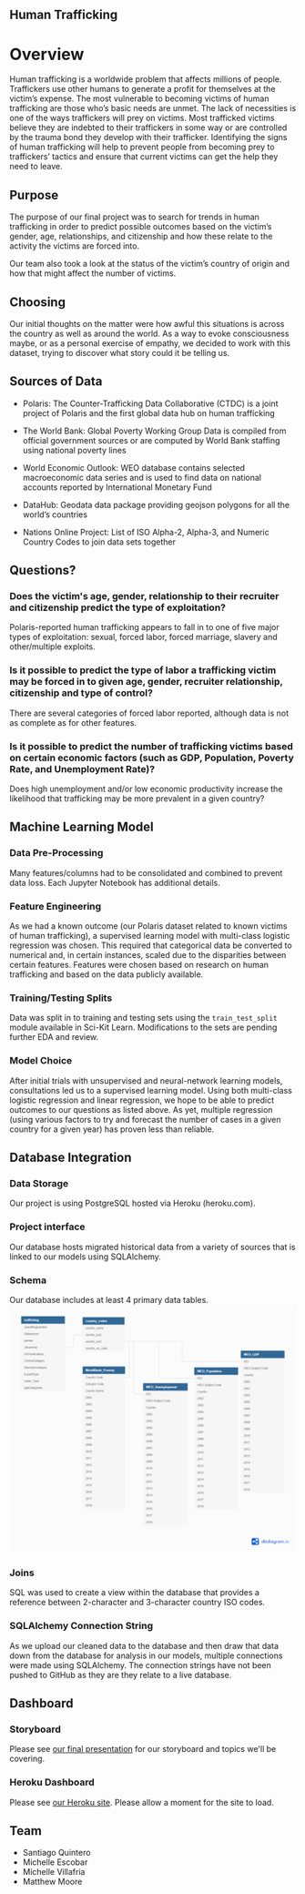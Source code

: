 ## Human Trafficking

# Overview
Human trafficking is a worldwide problem that affects millions of people. Traffickers use other humans to generate a profit for themselves at the victim’s expense. The most vulnerable to becoming victims of human trafficking are those who’s basic needs are unmet. The lack of necessities is one of the ways traffickers will prey on victims. Most trafficked victims believe they are indebted to their traffickers in some way or are controlled by the trauma bond they develop with their trafficker. Identifying the signs of human trafficking will help to prevent people from becoming prey to traffickers’ tactics and ensure that current victims can get the help they need to leave.

## Purpose
The purpose of our final project was to search for trends in human trafficking in order to predict possible outcomes based on the victim’s gender, age, relationships, and citizenship and how these relate to the activity the victims are forced into.

Our team also took a look at the status of the victim’s country of origin and how that might affect the number of victims.

## Choosing
Our initial thoughts on the matter were how awful this situations is across the country as well as around the world. As a way to evoke consciousness maybe, or as a personal exercise of empathy, we decided to work with this dataset, trying to discover what story could it be telling us. 

## Sources of Data
- Polaris: The Counter-Trafficking Data Collaborative (CTDC) is a joint project of Polaris and the first global data hub on human trafficking

- The World Bank: Global Poverty Working Group Data is compiled from official government sources or are computed by World Bank staffing using national poverty lines

- World Economic Outlook: WEO database contains selected macroeconomic data series and is used to find data on national accounts reported by International Monetary Fund

- DataHub: Geodata data package providing geojson polygons for all the world’s countries

- Nations Online Project: List of ISO Alpha-2, Alpha-3, and Numeric Country Codes to join data sets together

## Questions?
### Does the victim's age, gender, relationship to their recruiter and citizenship predict the type of exploitation?
Polaris-reported human trafficking appears to fall in to one of five major types of exploitation: sexual, forced labor, forced marriage, slavery and other/multiple exploits.

### Is it possible to predict the type of labor a trafficking victim may be forced in to given age, gender, recruiter relationship, citizenship and type of control?
There are several categories of forced labor reported, although data is not as complete as for other features.

### Is it possible to predict the number of trafficking victims based on certain economic factors (such as GDP, Population, Poverty Rate, and Unemployment Rate)?
Does high unemployment and/or low economic productivity increase the likelihood that trafficking may be more prevalent in a given country?

## Machine Learning Model
### Data Pre-Processing
Many features/columns had to be consolidated and combined to prevent data loss. Each Jupyter Notebook has additional details.

### Feature Engineering
As we had a known outcome (our Polaris dataset related to known victims of human trafficking), a supervised learning model with multi-class logistic regression was chosen. This required that categorical data be converted to numerical and, in certain instances, scaled due to the disparities between certain features. Features were chosen based on research on human trafficking and based on the data publicly available.

### Training/Testing Splits
Data was split in to training and testing sets using the `train_test_split` module available in Sci-Kit Learn. Modifications to the sets are pending further EDA and review.

### Model Choice
After initial trials with unsupervised and neural-network learning models, consultations led us to a supervised learning model. Using both multi-class logistic regression and linear regression, we hope to be able to predict outcomes to our questions as listed above. As yet, multiple regression (using various factors to try and forecast the number of cases in a given country for a given year) has proven less than reliable.

## Database Integration
### Data Storage
Our project is using PostgreSQL hosted via Heroku (heroku.com).

### Project interface
Our database hosts migrated historical data from a variety of sources that is linked to our models using SQLAlchemy.

### Schema
Our database includes at least 4 primary data tables.
<img src="https://github.com/gh-mrmoore/AnalyticsFinalProject/blob/main/Database/group5_final_erd.png" alt="Basic ERD for PostgreSQL database." />

### Joins
SQL was used to create a view within the database that provides a reference between 2-character and 3-character country ISO codes.

### SQLAlchemy Connection String
As we upload our cleaned data to the database and then draw that data down from the database for analysis in our models, multiple connections were made using SQLAlchemy. The connection strings have not been pushed to GitHub as they are they relate to a live database.

## Dashboard
### Storyboard
Please see [our final presentation](https://github.com/gh-mrmoore/AnalyticsFinalProject/blob/main/Segment-4/Group5_FinalProject.pptx) for our storyboard and topics we'll be covering.

### Heroku Dashboard
Please see [our Heroku site](https://ku-group5.herokuapp.com/). Please allow a moment for the site to load.

## Team
* Santiago Quintero
* Michelle Escobar
* Michelle Villafria
* Matthew Moore